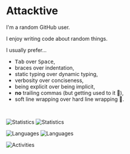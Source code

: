 # Attacktive

I'm a random GitHub user.

I enjoy writing code about random things.

I usually prefer...
- <kbd>Tab</kbd> over <kbd>Space</kbd>,
- braces over indentation,
- static typing over dynamic typing,
- verbosity over conciseness,
- being explicit over being implicit,
- **no** trailing commas (but getting used to it 🫤),
- soft line wrapping over hard line wrapping 💢.

<br>

![Statistics](https://raw.githubusercontent.com/Attacktive/github-stats/master/generated/overview.svg#gh-light-mode-only "Statistics")
![Statistics](https://raw.githubusercontent.com/Attacktive/github-stats/master/generated/overview.svg#gh-dark-mode-only "Statistics")

![Languages](https://raw.githubusercontent.com/Attacktive/github-stats/master/generated/languages.svg#gh-light-mode-only "Languages")
![Languages](https://raw.githubusercontent.com/Attacktive/github-stats/master/generated/languages.svg#gh-dark-mode-only "Languages")

![Activities](https://github-profile-summary-cards.vercel.app/api/cards/profile-details?username=Attacktive&theme=2077 "Activities")
